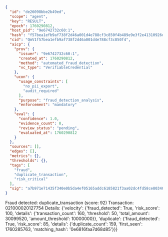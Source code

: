 ```json
{
  "id": "de26098bbe2b49ed",
  "scope": "agent",
  "key": "RESULT",
  "epoch": 1760290812,
  "host_pid": "9e6742732c60:1",
  "hash": "f57bea1efb9af738f2d46a001d4e788cf3c850f4b489e9e3f2e41310926d2ef0",
  "cid": "QmV1f57bea1efb9af738f2d46a001d4e788cf3c850f4",
  "aicp": {
    "prov": {
      "issuer": "9e6742732c60:1",
      "created_at": 1760290812,
      "method": "automated_fraud_detection",
      "vc_type": "VerifiableCredential"
    },
    "ucon": {
      "usage_constraints": [
        "no_pii_export",
        "audit_required"
      ],
      "purpose": "fraud_detection_analysis",
      "enforcement": "mandatory"
    },
    "eval": {
      "confidence": 1.0,
      "evidence_count": 0,
      "review_status": "pending",
      "evaluated_at": 1760290812
    }
  },
  "sources": [],
  "edges": [],
  "metrics": {},
  "thresholds": {},
  "tags": [
    "fraud",
    "duplicate_transaction",
    "risk_critical"
  ],
  "sig": "a7b971e71435f340e0b5da4ef05165addc6185821f3aa02dc4fd58ce80340814"
}
```

Fraud detected: duplicate_transaction (score: 92)
Transaction: 021000020127754
Details: {'velocity': {'fraud_detected': True, 'risk_score': 100, 'details': {'transaction_count': 160, 'threshold': 50, 'total_amount': 30099520, 'amount_threshold': 10000000}}, 'duplicate': {'fraud_detected': True, 'risk_score': 85, 'details': {'duplicate_count': 159, 'first_seen': 1760285763, 'matching_hash': '0e6816faa7d68d85'}}}
